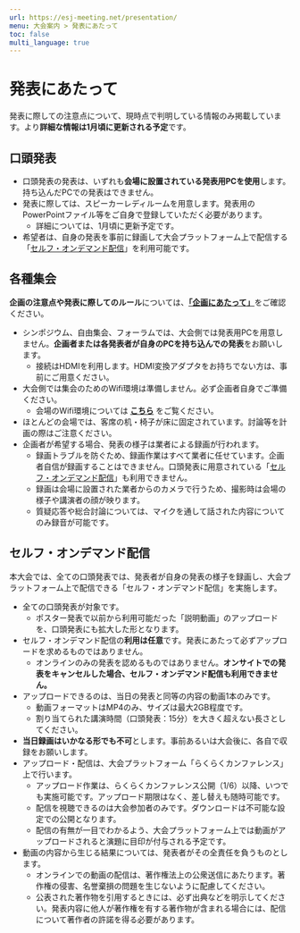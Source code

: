```yaml
---
url: https://esj-meeting.net/presentation/
menu: 大会案内 > 発表にあたって
toc: false
multi_language: true
---
```


# 発表にあたって

発表に際しての注意点について、現時点で判明している情報のみ掲載しています。より**詳細な情報は1月頃に更新される予定**です。

## 口頭発表

- 口頭発表の発表は、いずれも**会場に設置されている発表用PCを使用**します。持ち込んだPCでの発表はできません。
- 発表に際しては、スピーカーレディルームを用意します。発表用のPowerPointファイル等をご自身で登録していただく必要があります。
    - 詳細については、1月頃に更新予定です。
- 希望者は、自身の発表を事前に録画して大会プラットフォーム上で配信する「[セルフ・オンデマンド配信](#セルフオンデマンド配信)」を利用可能です。

## 各種集会

**企画の注意点や発表に際してのルール**については、[**「企画にあたって」**](/regist_session#企画にあたって)をご確認ください。

- シンポジウム、自由集会、フォーラムでは、大会側では発表用PCを用意しません。**企画者または各発表者が自身のPCを持ち込んでの発表**をお願いします。
    - 接続はHDMIを利用します。HDMI変換アダプタをお持ちでない方は、事前にご用意ください。
- 大会側では集会のためのWifi環境は準備しません。必ず企画者自身でご準備ください。
    - 会場のWifi環境については [**こちら**](/about#会場のwi-fi環境) をご覧ください。
- ほとんどの会場では、客席の机・椅子が床に固定されています。討論等を計画の際はご注意ください。
- 企画者が希望する場合、発表の様子は業者による録画が行われます。
    - 録画トラブルを防ぐため、録画作業はすべて業者に任せています。企画者自信が録画することはできません。口頭発表に用意されている「[セルフ・オンデマンド配信](#セルフオンデマンド配信)」も利用できません。
    - 録画は会場に設置された業者からのカメラで行うため、撮影時は会場の様子や講演者の顔が映ります。
    - 質疑応答や総合討論については、マイクを通して話された内容についてのみ録音が可能です。

## セルフ・オンデマンド配信

本大会では、全ての口頭発表では、発表者が自身の発表の様子を録画し、大会プラットフォーム上で配信できる「セルフ・オンデマンド配信」を実施します。

- 全ての口頭発表が対象です。
    - ポスター発表で以前から利用可能だった「説明動画」のアップロードを、口頭発表にも拡大した形となります。
- セルフ・オンデマンド配信の**利用は任意**です。発表にあたって必ずアップロードを求めるものではありません。
    - オンラインのみの発表を認めるものではありません。**オンサイトでの発表をキャンセルした場合、セルフ・オンデマンド配信も利用できません。**
- アップロードできるのは、当日の発表と同等の内容の動画1本のみです。
    - 動画フォーマットはMP4のみ、サイズは最大2GB程度です。
    - 割り当てられた講演時間（口頭発表：15分）を大きく超えない長さとしてください。
- **当日録画はいかなる形でも不可**とします。事前あるいは大会後に、各自で収録をお願いします。
- アップロード・配信は、大会プラットフォーム「らくらくカンファレンス」上で行います。
    - アップロード作業は、らくらくカンファレンス公開（1/6）以降、いつでも実施可能です。アップロード期限はなく、差し替えも随時可能です。
    - 配信を視聴できるのは大会参加者のみです。ダウンロードは不可能な設定での公開となります。
    - 配信の有無が一目でわかるよう、大会プラットフォーム上では動画がアップロードされると演題に目印が付与される予定です。
- 動画の内容から生じる結果については、発表者がその全責任を負うものとします。
    - オンラインでの動画の配信は、著作権法上の公衆送信にあたります。著作権の侵害、名誉棄損の問題を生じないように配慮してください。
    - 公表された著作物を引用するときには、必ず出典などを明示してください。発表内容に他人が著作権を有する著作物が含まれる場合には、配信について著作者の許諾を得る必要があります。
